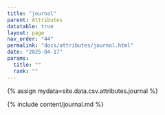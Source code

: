```yaml
---
title: "journal"
parent: Attributes
datatable: true
layout: page
nav_order: "44"
permalink: "docs/attributes/journal.html"
date: "2025-04-17"
params:
  title: ""
  rank: ""
---
```

{% assign mydata=site.data.csv.attributes.journal %} 

{% include content/journal.md %}
